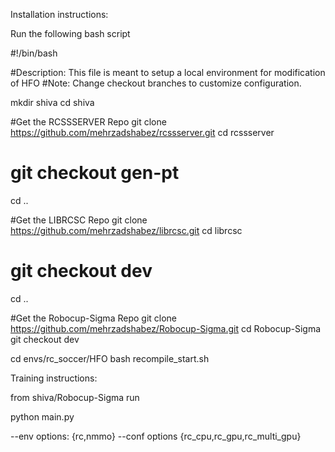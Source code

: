 Installation instructions:


Run the following bash script

#!/bin/bash

#Description: This file is meant to setup a local environment for modification of HFO
#Note: Change checkout branches to customize configuration.

mkdir shiva
cd shiva

#Get the RCSSSERVER Repo
git clone https://github.com/mehrzadshabez/rcssserver.git
cd rcssserver
# git checkout gen-pt
cd ..

#Get the LIBRCSC Repo
git clone https://github.com/mehrzadshabez/librcsc.git
cd librcsc
# git checkout dev
cd ..


#Get the Robocup-Sigma Repo
git clone https://github.com/mehrzadshabez/Robocup-Sigma.git
cd Robocup-Sigma
git checkout dev

cd envs/rc_soccer/HFO
bash recompile_start.sh



Training instructions:

from shiva/Robocup-Sigma run

python main.py

--env options: {rc,nmmo}
--conf options {rc_cpu,rc_gpu,rc_multi_gpu}